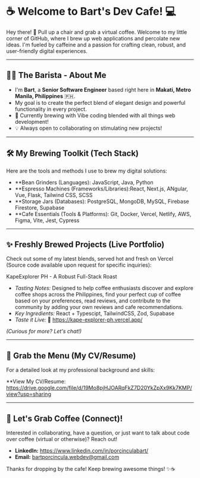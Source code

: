 # ☕ Welcome to Bart's Dev Cafe! 💻

Hey there! 👋 Pull up a chair and grab a virtual coffee. Welcome to my little corner of GitHub, where I brew up web applications and percolate new ideas. I'm fueled by caffeine and a passion for crafting clean, robust, and user-friendly digital experiences.

---

## 🧑‍💻 The Barista - About Me

* I'm **Bart**, a **Senior Software Engineer** based right here in **Makati, Metro Manila, Philippines** 🇵🇭.
* My goal is to create the perfect blend of elegant design and powerful functionality in every project.
* 🌱 Currently brewing with Vibe coding blended with all things web development!
* 💡 Always open to collaborating on stimulating new projects!

---

## 🛠️ My Brewing Toolkit (Tech Stack)

Here are the tools and methods I use to brew my digital solutions:

* **Bean Grinders (Languages): JavaScript, Java, Python
* **Espresso Machines (Frameworks/Libraries):React, Next.js, ANgular, Vue, Flask, Tailwind CSS, SCSS
* **Storage Jars (Databases): PostgreSQL, MongoDB, MySQL, Firebase Firestore, Supabase
* **Cafe Essentials (Tools & Platforms): Git, Docker, Vercel, Netlify, AWS, Figma, Vite, Jest, Cypress

---

## ✨ Freshly Brewed Projects (Live Portfolio)

Check out some of my latest blends, served hot and fresh on Vercel (Source code available upon request for specific inquiries):

 KapeExplorer PH -  A Robust Full-Stack Roast
* *Tasting Notes:* Designed to help coffee enthusiasts discover and explore coffee shops across the Philippines, find your perfect cup of coffee based on your preferences, read reviews, and contribute to the community by adding your own reviews and cafe recommendations.
* *Key Ingredients:* React + Typescipt, TailwindCSS, Zod, Supabase
* *Taste it Live:* 🚀 https://kape-explorer-ph.vercel.app/

*(Curious for more? Let's chat!)*

---

## 📄 Grab the Menu (My CV/Resume)

For a detailed look at my professional background and skills:

**View My CV/Resume: https://drive.google.com/file/d/19Mo8pjHJOARqFkZ7D20YkZpXx9Kk7KMP/view?usp=sharing

---

## 💬 Let's Grab Coffee (Connect)!

Interested in collaborating, have a question, or just want to talk about code over coffee (virtual or otherwise)? Reach out!

* **LinkedIn:** https://www.linkedin.com/in/porcinculabart/
* **Email:** bartporcincula.webdev@gmail.com

Thanks for dropping by the cafe! Keep brewing awesome things! ✨☕
